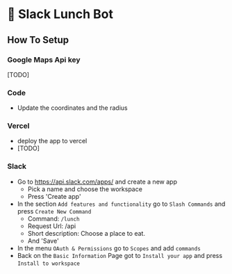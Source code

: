 # 🍔 Slack Lunch Bot

## How To Setup

### Google Maps Api key

[TODO]

### Code

- Update the coordinates and the radius

### Vercel

- deploy the app to vercel
- [TODO]

### Slack

- Go to https://api.slack.com/apps/ and create a new app
  - Pick a name and choose the workspace
  - Press 'Create app'
- In the section `Add features and functionality` go to `Slash Commands` and press `Create New Command`
  - Command: `/lunch`
  - Request Url: <your-vercel-app-url>/api
  - Short description: Choose a place to eat.
  - And 'Save'
- In the menu `OAuth & Permissions` go to `Scopes` and add `commands`
- Back on the `Basic Information` Page got to `Install your app` and press `Install to workspace`
